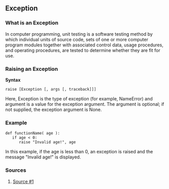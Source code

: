 ## Exception

### What is an Exception
In computer programming, unit testing is a software testing method by which individual units of source code, sets of one or more computer program modules together with associated control data, usage procedures, and operating procedures, are tested to determine whether they are fit for use.

### Raising an Exception

**Syntax**
```
raise [Exception [, args [, traceback]]]
```
Here, Exception is the type of exception (for example, NameError) and argument is a value for the exception argument. The argument is optional; if not supplied, the exception argument is None.

### Example 
```
def functionName( age ):
   if age < 0:
      raise "Invalid age!", age
```
In this example, if the age is less than 0, an exception is raised and the message "Invalid age!" is displayed. 

### Sources

1. [Source #1](https://www.tutorialspoint.com/python/python_exceptions.htm)
